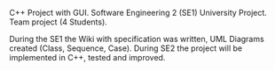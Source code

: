 C++ Project with GUI. 
Software Engineering 2 (SE1) University Project. 
Team project (4 Students). 

During the SE1 the Wiki with specification was written, UML Diagrams created (Class, Sequence, Case). During SE2 the project will be implemented in C++, tested and improved.     
